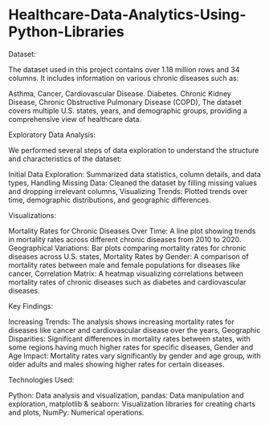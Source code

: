 # Healthcare-Data-Analytics-Using-Python-Libraries

Dataset:

The dataset used in this project contains over 1.18 million rows and 34 columns. It includes information on various chronic diseases such as:

Asthma,
Cancer,
Cardiovascular Disease.
Diabetes.
Chronic Kidney Disease,
Chronic Obstructive Pulmonary Disease (COPD),
The dataset covers multiple U.S. states, years, and demographic groups, providing a comprehensive view of healthcare data.

Exploratory Data Analysis:

We performed several steps of data exploration to understand the structure and characteristics of the dataset:

Initial Data Exploration: Summarized data statistics, column details, and data types,
Handling Missing Data: Cleaned the dataset by filling missing values and dropping irrelevant columns,
Visualizing Trends: Plotted trends over time, demographic distributions, and geographic differences.


Visualizations:

Mortality Rates for Chronic Diseases Over Time: A line plot showing trends in mortality rates across different chronic diseases from 2010 to 2020.
Geographical Variations: Bar plots comparing mortality rates for chronic diseases across U.S. states,
Mortality Rates by Gender: A comparison of mortality rates between male and female populations for diseases like cancer,
Correlation Matrix: A heatmap visualizing correlations between mortality rates of chronic diseases such as diabetes and cardiovascular diseases.


Key Findings:

Increasing Trends: The analysis shows increasing mortality rates for diseases like cancer and cardiovascular disease over the years,
Geographic Disparities: Significant differences in mortality rates between states, with some regions having much higher rates for specific diseases,
Gender and Age Impact: Mortality rates vary significantly by gender and age group, with older adults and males showing higher rates for certain diseases.


Technologies Used:

Python: Data analysis and visualization,
pandas: Data manipulation and exploration,
matplotlib & seaborn: Visualization libraries for creating charts and plots,
NumPy: Numerical operations.
